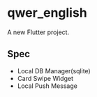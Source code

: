 # qwer_english

A new Flutter project.

## Spec

- Local DB Manager(sqlite)
- Card Swipe Widget
- Local Push Message